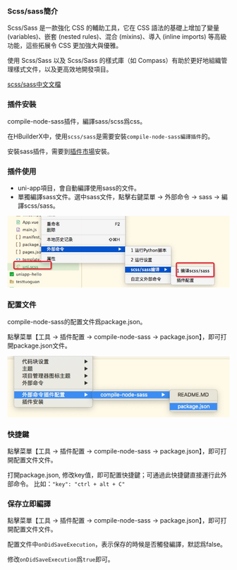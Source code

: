 ### Scss/sass簡介

Scss/Sass 是一款強化 CSS 的輔助工具，它在 CSS 語法的基礎上增加了變量 (variables)、嵌套 (nested rules)、混合 (mixins)、導入 (inline imports) 等高級功能，這些拓展令 CSS 更加強大與優雅。

使用 Scss/Sass 以及 Scss/Sass 的樣式庫（如 Compass）有助於更好地組織管理樣式文件，以及更高效地開發項目。

[scss/sass中文文檔](https://www.sass.hk/docs/)

### 插件安裝

compile-node-sass插件，編譯sass/scss爲css。

在HBuilderX中，使用`scss/sass`是需要安裝`compile-node-sass編譯插件`的。

安裝sass插件，需要到[插件市場](https://ext.dcloud.net.cn/plugin?id=2046)安裝。

### 插件使用
- uni-app項目，會自動編譯使用sass的文件。
- 單獨編譯sass文件。選中sass文件，點擊右鍵菜單 -> 外部命令 -> sass -> 編譯scss/sass。

<img src="/static/snapshots/tutorial/sass_1.jpeg" />

### 配置文件

compile-node-sass的配置文件爲package.json。

點擊菜單【工具 -> 插件配置 -> compile-node-sass -> package.json】，即可打開package.json文件。

<img src="/static/snapshots/tutorial/sass_2.png" />

### 快捷鍵

點擊菜單【工具 -> 插件配置 -> compile-node-sass -> package.json】，即可打開配置文件文件。

打開package.json, 修改key值，即可配置快捷鍵；可通過此快捷鍵直接運行此外部命令。
比如：`"key": "ctrl + alt + C"`
  
### 保存立即編譯
  
點擊菜單【工具 -> 插件配置 -> compile-node-sass -> package.json】，即可打開配置文件文件。

配置文件中`onDidSaveExecution`，表示保存的時候是否觸發編譯，默認爲false。

修改`onDidSaveExecution`爲`true`即可。